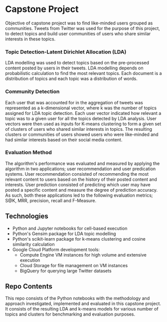 
# Capstone Project
Objective of capstone project was to find like-minded users grouped as communities. Tweets from Twitter was used for the purpose of this project, to detect topics and build user communities of users who share similar interests in these topics. 

### Topic Detection-Latent Dirichlet Allocation (LDA)
LDA modelling was used to detect topics based on the pre-processed content posted by users in their tweets. LDA modelling depends on probabilistic calculation to find the most relevant topics. Each document is a distribution of topics and each topic was a distribution of words.

### Community Detection
Each user that was accounted for in the aggregation of tweets was represented as a k-dimensional vector, where k was the number of topics assigned for LDA topic detection. Each user vector indicated how relevant a topic was to a given user for all the topics detected by LDA analysis. User vectors were then used as inputs for K-means clustering to form a given set of clusters of users who shared similar interests in topics. The resulting clusters or communities of users showed users who were like-minded and had similar interests based on their social media content.

### Evaluation Method
The algorithm's performance was evaluated and measured by applying the algorithm in two applications; user recommendation and user predication systems. User recommendation consisted of recommending the most relevant content to users based on the history of their posted content and interests. User prediction consisted of predicting which user may have posted a specific content and measure the degree of prediction accuracy. As such, both these applications led to the following evaluation metrics; S@K, MRR, precision, recall and F-Measure.

## Technologies
- Python and Jupyter notebooks for cell-based execution
- Python's Gensim package for LDA topic modelling 
- Python's scikit-learn package for k-means clustering and cosine similarity calculation
- Google Cloud Platform development tools:
	- Compute Engine VM instances for high volume and extensive execution
	- Cloud Storage for file management on VM instances
	- BigQuery for querying large Twitter datasets

## Repo Contents
This repo consists of the Python notebooks with the methodology and approach investigated, implemented and evaluated in this capstone project. It consists of the resulting LDA and k-means models for various number of topics and clusters for benchmarking and evaluation purposes. 
